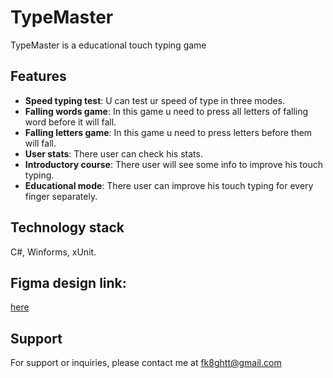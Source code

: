 # TypeMaster
TypeMaster is a educational touch typing game

## Features
- **Speed typing test**: U can test ur speed of type in three modes.
- **Falling words game**: In this game u need to press all letters of falling word before it will fall.
- **Falling letters game**: In this game u need to press letters before them will fall.
- **User stats**: There user can check his stats.
- **Introductory course**: There user will see some info to improve his touch typing.
- **Educational mode**: There user can improve his touch typing for every finger separately.

## Technology stack
C#, Winforms, xUnit.

## Figma design link:
[here](https://www.figma.com/design/71moQHDf21DXN8pGJE7GEk/Untitled?node-id=0-1&p=f&t=FsB9yLeigNQKv0hj-0)

## Support
For support or inquiries, please contact me at fk8ghtt@gmail.com
